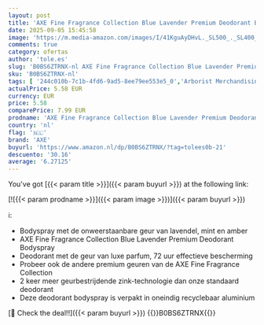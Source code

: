 ```yaml
---
layout: post
title: 'AXE Fine Fragrance Collection Blue Lavender Premium Deodorant Bodyspray  72 uur effectieve bescherming met de geur van luxe parfum 150 ml'
date: 2025-09-05 15:45:58
image: 'https://m.media-amazon.com/images/I/41KguAyDHvL._SL500_._SL400_.jpg'
comments: true
category: ofertas
author: 'tole.es'
slug: 'B0BS6ZTRNX-nl AXE Fine Fragrance Collection Blue Lavender Premium...'
sku: 'B0BS6ZTRNX-nl'
tags: [ '244c010b-7c1b-4fd6-9ad5-8ee79ee553e5_0','Arborist Merchandising Root','Bad- & bodyproducten','Beauty','Beauty & persoonlijke verzorging','Deodorant','Deodorants & anti-transpiranten','Self Service','Special Features Stores','Unilever_W23','axe','🇳🇱', ]
actualPrice: 5.58 EUR
currency: EUR
price: 5.58
comparePrice: 7.99 EUR
prodname: 'AXE Fine Fragrance Collection Blue Lavender Premium Deodorant Bodyspray  72 uur effectieve bescherming met de geur van luxe parfum 150 ml'
country: 'nl'
flag: '🇳🇱'
brand: 'AXE'
buyurl: 'https://www.amazon.nl/dp/B0BS6ZTRNX/?tag=tolees0b-21'
descuento: '30.16'
average: '6.27125'
---
```


You've got [{{< param title >}}]({{< param buyurl >}}) at the following link:

[![{{< param prodname >}}]({{< param image >}})]({{< param buyurl >}})

ℹ️:

- Bodyspray met de onweerstaanbare geur van lavendel, mint en amber
- AXE Fine Fragrance Collection Blue Lavender Premium Deodorant Bodyspray
- Deodorant met de geur van luxe parfum, 72 uur effectieve bescherming
- Probeer ook de andere premium geuren van de AXE Fine Fragrance Collection
- 2 keer meer geurbestrijdende zink-technologie dan onze standaard deodorant
- Deze deodorant bodyspray is verpakt in oneindig recyclebaar aluminium

[🛒 Check the deal!!]({{< param buyurl >}})
{{<world>}}B0BS6ZTRNX{{</world>}}
